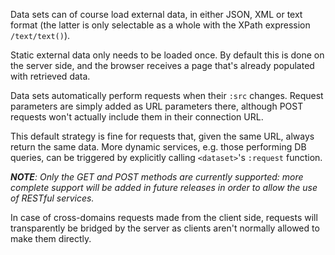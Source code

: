 Data sets can of course load external data, in either JSON, XML or text format (the latter is only selectable as a whole with the XPath expression `/text/text()`).

Static external data only needs to be loaded once. By default this is done on the server side, and the browser receives a page that's already populated with retrieved data.

Data sets automatically perform requests when their `:src` changes. Request parameters are simply added as URL parameters there, although POST requests won't actually include them in their connection URL.

This default strategy is fine for requests that, given the same URL, always return the same data. More dynamic services, e.g. those performing DB queries, can be triggered by explicitly calling `<dataset>`'s `:request` function.

_**NOTE**: Only the GET and POST methods are currently supported: more complete support will be added in future releases in order to allow the use of RESTful services._

In case of cross-domains requests made from the client side, requests will transparently be bridged by the server as clients aren't normally allowed to make them directly.